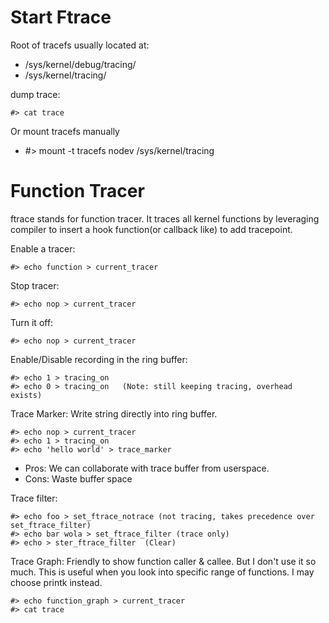 # Start Ftrace
Root of tracefs usually located at:
- /sys/kernel/debug/tracing/
- /sys/kernel/tracing/

dump trace:
```
#> cat trace
```
Or mount tracefs manually
- #> mount -t tracefs nodev /sys/kernel/tracing

# Function Tracer
ftrace stands for function tracer. It traces all kernel functions by leveraging compiler to insert a hook function(or callback like) to add tracepoint. 

Enable a tracer:
```
#> echo function > current_tracer
```

Stop tracer:
```
#> echo nop > current_tracer
```

Turn it off:
```
#> echo nop > current_tracer
```

Enable/Disable recording in the ring buffer:
```
#> echo 1 > tracing_on
#> echo 0 > tracing_on   (Note: still keeping tracing, overhead exists)
```

Trace Marker: Write string directly into ring buffer.
```
#> echo nop > current_tracer
#> echo 1 > tracing_on
#> echo 'hello world' > trace_marker
```
  - Pros: We can collaborate with trace buffer from userspace.
  - Cons: Waste buffer space
  
Trace filter:
```
#> echo foo > set_ftrace_notrace (not tracing, takes precedence over set_ftrace_filter)
#> echo bar wola > set_ftrace_filter (trace only)
#> echo > ster_ftrace_filter  (Clear)
```

Trace Graph: Friendly to show function caller & callee. But I don't use it so much. This is useful when you look into specific range of functions. I may choose printk instead.
```
#> echo function_graph > current_tracer
#> cat trace
```

